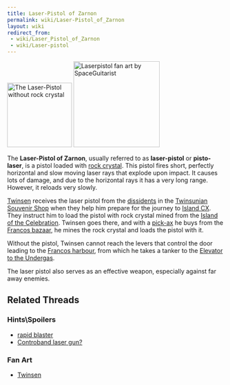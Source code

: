 ```yaml
---
title: Laser-Pistol of Zarnon
permalink: wiki/Laser-Pistol_of_Zarnon
layout: wiki
redirect_from:
 - wiki/Laser_Pistol_of_Zarnon
 - wiki/Laser-pistol
---
```


<img src="Laser-pistol.png"
title="The Laser-Pistol without rock crystal" width="150"
alt="The Laser-Pistol without rock crystal" /> <img
src="Wannie_dissident_with_pistolaser_of_zarnon_by_lapichon-d67w9b4.png"
title="Laserpistol fan art by SpaceGuitarist" width="200"
alt="Laserpistol fan art by SpaceGuitarist" />

The **Laser-Pistol of Zarnon**, usually referred to as **laser-pistol**
or **pisto-laser**, is a pistol loaded with [rock
crystal](rock_crystal "wikilink"). This pistol fires short, perfectly
horizontal and slow moving laser rays that explode upon impact. It
causes lots of damage, and due to the horizontal rays it has a very long
range. However, it reloads very slowly.

[Twinsen](Twinsen "wikilink") receives the laser pistol from the
[dissidents](dissidents "wikilink") in the [Twinsunian Souvenir
Shop](Twinsunian_Souvenir_Shop "wikilink") when they help him prepare
for the journey to [Island CX](Island_CX "wikilink"). They instruct him
to load the pistol with rock crystal mined from the [Island of the
Celebration](Island_of_the_Celebration "wikilink"). Twinsen goes there,
and with a [pick-ax](pick-ax "wikilink") he buys from the [Francos
bazaar](Francos_bazaar "wikilink"), he mines the rock crystal and loads
the pistol with it.

Without the pistol, Twinsen cannot reach the levers that control the
door leading to the [Francos harbour](Francos_harbour "wikilink"), from
which he takes a tanker to the [Elevator to the
Undergas](Elevator_to_the_Undergas "wikilink").

The laser pistol also serves as an effective weapon, especially against
far away enemies.

## Related Threads

### Hints\Spoilers

- [rapid blaster](https://forum.magicball.net/showthread.php?t=10088)
- [Controband laser
  gun?](https://forum.magicball.net/showthread.php?t=10125)

### Fan Art

- [Twinsen](https://forum.magicball.net/showthread.php?t=11287)
